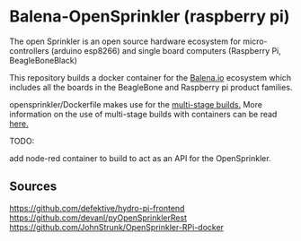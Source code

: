 # Balena-OpenSprinkler (raspberry pi)

The open Sprinkler is an open source hardware ecosystem for micro-controllers (arduino esp8266) and single board computers (Raspberry Pi, BeagleBoneBlack)

This repository builds a docker container for the [Balena.io](balena.io) ecosystem which includes all the boards in the BeagleBone and Raspberry pi product families.

opensprinkler/Dockerfile makes use for the [multi-stage builds.](https://docs.docker.com/develop/develop-images/multistage-build/) More information on the use of multi-stage builds with containers can be read [here.](https://www.balena.io/blog/multi-stage-docker-builds-for-tiny-iot-images/)

TODO:

add node-red container to build to act as an API for the OpenSprinkler.

## Sources

https://github.com/defektive/hydro-pi-frontend
https://github.com/devanl/pyOpenSprinklerRest
https://github.com/JohnStrunk/OpenSprinkler-RPi-docker